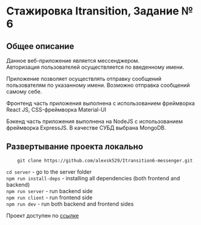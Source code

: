 # Стажировка Itransition, Задание № 6

## Общее описание

Данное веб-приложение является мессенджером.<br/>
Авторизация пользователей осуществляется по введенному имени.<br/>

Приложение позволяет осуществлять отправку сообщений пользователям по указанному имени. Возможно отправка сообщений самому себе.<br/>

Фронтенд часть приложения выполнена с использованием фреймворка React JS, CSS-фреймворка Material-UI

Бэкенд часть приложения выполнена на NodeJS с использованием фреймворка ExpressJS.
В качестве СУБД выбрана MongoDB.

## Развертывание проекта локально
```
    git clone https://github.com/alexsk529/Itransition6-messenger.git
```
``` cd server ``` - go to the server folder <br/>
``` npm run install-deps ``` - installing all dependencies (both frontend and backend) <br/>
``` npm run server ``` - run backend side <br/>
``` npm run client ``` - run frontend side <br/>
``` npm run dev ``` - run both backend and frontend sides

Проект доступен по [ссылке](https://itransition-messenger.vercel.app/)
